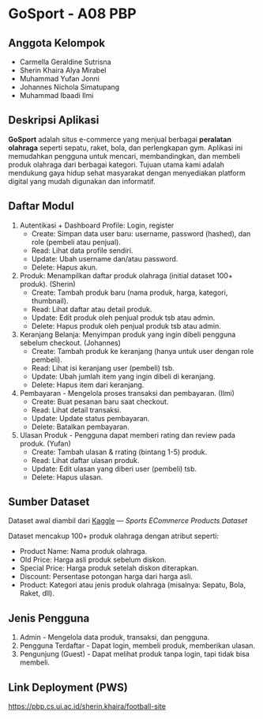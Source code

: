 # GoSport - A08 PBP

## Anggota Kelompok
- Carmella Geraldine Sutrisna
- Sherin Khaira Alya Mirabel
- Muhammad Yufan Jonni
- Johannes Nichola Simatupang
- Muhammad Ibaadi Ilmi

## Deskripsi Aplikasi
**GoSport** adalah situs e-commerce yang menjual berbagai **peralatan olahraga** seperti sepatu, raket, bola, dan perlengkapan gym. Aplikasi ini memudahkan pengguna untuk mencari, membandingkan, dan membeli produk olahraga dari berbagai kategori.
Tujuan utama kami adalah mendukung gaya hidup sehat masyarakat dengan menyediakan platform digital yang mudah digunakan dan informatif.

## Daftar Modul
1. Autentikasi + Dashboard Profile: Login, register
   - Create: Simpan data user baru: username, password (hashed), dan role (pembeli atau penjual).
   - Read: Lihat data profile sendiri.
   - Update: Ubah username dan/atau password.
   - Delete: Hapus akun.
4. Produk: Menampilkan daftar produk olahraga (initial dataset 100+ produk). (Sherin)
   - Create: Tambah produk baru (nama produk, harga, kategori, thumbnail).
   - Read: Lihat daftar atau detail produk.
   - Update: Edit produk oleh penjual produk tsb atau admin.
   - Delete: Hapus produk oleh penjual produk tsb atau admin.
5. Keranjang Belanja: Menyimpan produk yang ingin dibeli pengguna sebelum checkout. (Johannes)
   - Create: Tambah produk ke keranjang (hanya untuk user dengan role pembeli).
   - Read: Lihat isi keranjang user (pembeli) tsb.
   - Update: Ubah jumlah item yang ingin dibeli di keranjang.
   - Delete: Hapus item dari keranjang.
6. Pembayaran - Mengelola proses transaksi dan pembayaran. (Ilmi)
   - Create: Buat pesanan baru saat checkout.
   - Read: Lihat detail transaksi.
   - Update: Update status pembayaran.
   - Delete: Batalkan pembayaran.
7. Ulasan Produk - Pengguna dapat memberi rating dan review pada produk. (Yufan)
   - Create: Tambah ulasan & rrating (bintang 1-5) produk.
   - Read: Lihat daftar ulasan produk.
   - Update: Edit ulasan yang diberi user (pembeli) tsb.
   - Delete: Hapus ulasan.

## Sumber Dataset
Dataset awal diambil dari [Kaggle](https://www.kaggle.com/datasets/shouvikdey21/sports-ecommerce-products-dataset) — *Sports ECommerce Products Dataset* 

Dataset mencakup 100+ produk olahraga dengan atribut seperti:
- Product Name: Nama produk olahraga.
- Old Price: Harga asli produk sebelum diskon.
- Special Price: Harga produk setelah diskon diterapkan.
- Discount: Persentase potongan harga dari harga asli.
- Product: Kategori atau jenis produk olahraga (misalnya: Sepatu, Bola, Raket, dll).

## Jenis Pengguna
1. Admin - Mengelola data produk, transaksi, dan pengguna.
2. Pengguna Terdaftar - Dapat login, membeli produk, memberikan ulasan.
3. Pengunjung (Guest) - Dapat melihat produk tanpa login, tapi tidak bisa membeli.

## Link Deployment (PWS)
https://pbp.cs.ui.ac.id/sherin.khaira/football-site

